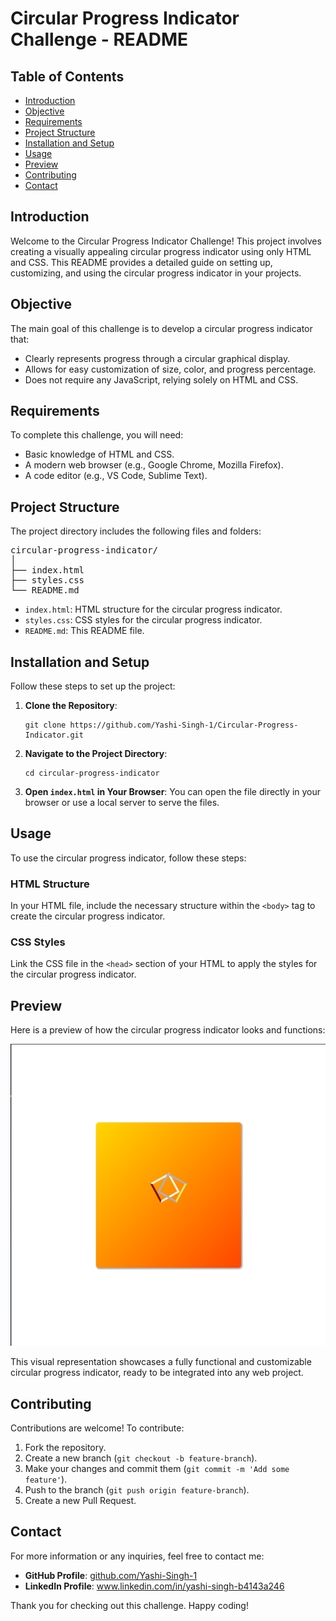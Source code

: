 <h1>Circular Progress Indicator Challenge - README</h1>

<h2>Table of Contents</h2>
<ul>
  <li><a href="#introduction">Introduction</a></li>
  <li><a href="#objective">Objective</a></li>
  <li><a href="#requirements">Requirements</a></li>
  <li><a href="#project-structure">Project Structure</a></li>
  <li><a href="#installation-and-setup">Installation and Setup</a></li>
  <li><a href="#usage">Usage</a></li>
  <li><a href="#preview">Preview</a></li>
  <li><a href="#contributing">Contributing</a></li>
  <li><a href="#contact">Contact</a></li>
</ul>

<h2 id="introduction">Introduction</h2>
<p>Welcome to the Circular Progress Indicator Challenge! This project involves creating a visually appealing circular progress indicator using only HTML and CSS. This README provides a detailed guide on setting up, customizing, and using the circular progress indicator in your projects.</p>

<h2 id="objective">Objective</h2>
<p>The main goal of this challenge is to develop a circular progress indicator that:</p>
<ul>
  <li>Clearly represents progress through a circular graphical display.</li>
  <li>Allows for easy customization of size, color, and progress percentage.</li>
  <li>Does not require any JavaScript, relying solely on HTML and CSS.</li>
</ul>

<h2 id="requirements">Requirements</h2>
<p>To complete this challenge, you will need:</p>
<ul>
  <li>Basic knowledge of HTML and CSS.</li>
  <li>A modern web browser (e.g., Google Chrome, Mozilla Firefox).</li>
  <li>A code editor (e.g., VS Code, Sublime Text).</li>
</ul>

<h2 id="project-structure">Project Structure</h2>
<p>The project directory includes the following files and folders:</p>
<pre>
circular-progress-indicator/
│
├── index.html
├── styles.css
└── README.md
</pre>
<ul>
  <li><code>index.html</code>: HTML structure for the circular progress indicator.</li>
  <li><code>styles.css</code>: CSS styles for the circular progress indicator.</li>
  <li><code>README.md</code>: This README file.</li>
</ul>

<h2 id="installation-and-setup">Installation and Setup</h2>
<p>Follow these steps to set up the project:</p>
<ol>
  <li><strong>Clone the Repository</strong>:
    <pre><code>git clone https://github.com/Yashi-Singh-1/Circular-Progress-Indicator.git</code></pre>
  </li>
  <li><strong>Navigate to the Project Directory</strong>:
    <pre><code>cd circular-progress-indicator</code></pre>
  </li>
  <li><strong>Open <code>index.html</code> in Your Browser</strong>: You can open the file directly in your browser or use a local server to serve the files.</li>
</ol>

<h2 id="usage">Usage</h2>
<p>To use the circular progress indicator, follow these steps:</p>
<h3>HTML Structure</h3>
<p>In your HTML file, include the necessary structure within the <code>&lt;body&gt;</code> tag to create the circular progress indicator.</p>

<h3>CSS Styles</h3>
<p>Link the CSS file in the <code>&lt;head&gt;</code> section of your HTML to apply the styles for the circular progress indicator.</p>

<h2 id="preview">Preview</h2>
<p>Here is a preview of how the circular progress indicator looks and functions:</p>
<img src="Preview.png" alt="Circular Progress Indicator"> <!-- Replace with an actual screenshot -->
<p>This visual representation showcases a fully functional and customizable circular progress indicator, ready to be integrated into any web project.</p>

<h2 id="contributing">Contributing</h2>
<p>Contributions are welcome! To contribute:</p>
<ol>
  <li>Fork the repository.</li>
  <li>Create a new branch (<code>git checkout -b feature-branch</code>).</li>
  <li>Make your changes and commit them (<code>git commit -m 'Add some feature'</code>).</li>
  <li>Push to the branch (<code>git push origin feature-branch</code>).</li>
  <li>Create a new Pull Request.</li>
</ol>

<h2 id="contact">Contact</h2>
<p>For more information or any inquiries, feel free to contact me:</p>
<ul>
  <li><strong>GitHub Profile</strong>: <a href="https://github.com/Yashi-Singh-1" target="_blank">github.com/Yashi-Singh-1</a></li>
  <li><strong>LinkedIn Profile</strong>: <a href="https://www.linkedin.com/in/yashi-singh-b4143a246" target="_blank">www.linkedin.com/in/yashi-singh-b4143a246</a></li>
</ul>

<p>Thank you for checking out this challenge. Happy coding!</p>
